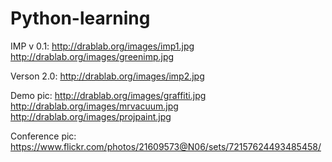 Python-learning
===============
IMP v 0.1:
http://drablab.org/images/imp1.jpg
http://drablab.org/images/greenimp.jpg

Verson 2.0:
http://drablab.org/images/imp2.jpg

Demo pic:
http://drablab.org/images/graffiti.jpg
http://drablab.org/images/mrvacuum.jpg
http://drablab.org/images/projpaint.jpg

Conference pic:
https://www.flickr.com/photos/21609573@N06/sets/72157624493485458/


